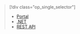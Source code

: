 > [!div class="op_single_selector"]
> * [Portal](../articles/media-services/media-services-manage-content.md#publish)
> * [.NET](../articles/media-services/media-services-deliver-streaming-content.md)
> * [REST API](../articles/media-services/media-services-rest-deliver-streaming-content.md)
> 
> 

<!---HONumber=Oct15_HO3-->